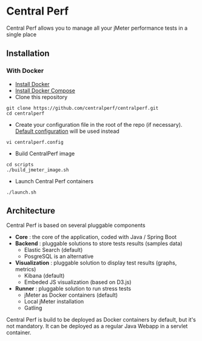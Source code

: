 # Central Perf

Central Perf allows you to manage all your jMeter performance tests in a single place

## Installation

### With Docker

- [Install Docker](https://docs.docker.com/install/)
- [Install Docker Compose](https://docs.docker.com/compose/install/)
- Clone this repository
```
git clone https://github.com/centralperf/centralperf.git
cd centralperf
```
- Create your configuration file in the root of the repo (if necessary). [Default configuration](src/main/docker/.env) will be used instead
```
vi centralperf.config
```
- Build CentralPerf image
```
cd scripts
./build_jmeter_image.sh
```
- Launch Central Perf containers
```
./launch.sh
```

## Architecture

Central Perf is based on several pluggable components
- **Core** : the core of the application, coded with Java / Spring Boot
- **Backend** : pluggable solutions to store tests results (samples data)
    - Elastic Search (default)
    - PosgreSQL is an alternative
- **Visualization** : pluggable solution to display test results (graphs, metrics)
    - Kibana (default)
    - Embeded JS visualization (based on D3.js)
- **Runner** : pluggable solution to run stress tests
    - jMeter as Docker containers (default)
    - Local jMeter installation
    - Gatling
    
 Central Perf is build to be deployed as Docker containers by default, but it's not mandatory. 
 It can be deployed as a regular Java Webapp in a servlet container.
